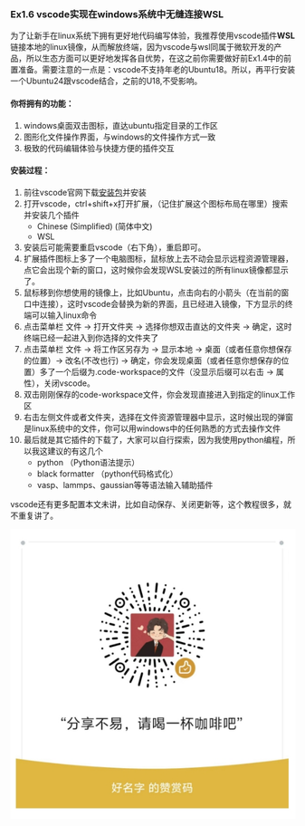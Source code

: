 ### Ex1.6 vscode实现在windows系统中无缝连接WSL



为了让新手在linux系统下拥有更好地代码编写体验，我推荐使用vscode插件**WSL**链接本地的linux镜像，从而解放终端，因为vscode与wsl同属于微软开发的产品，所以生态方面可以更好地发挥各自优势，在这之前你需要做好前Ex1.4中的前置准备。需要注意的一点是：vscode不支持年老的Ubuntu18。所以，再平行安装一个Ubuntu24跟vscode结合，之前的U18,不受影响。


#### 你将拥有的功能：
1. windows桌面双击图标，直达ubuntu指定目录的工作区
2. 图形化文件操作界面，与windows的文件操作方式一致
3. 极致的代码编辑体验与快捷方便的插件交互

#### 安装过程：
1. 前往vscode官网下载[安装包](https://code.visualstudio.com/Download)并安装
2. 打开vscode，ctrl+shift+x打开扩展，（记住扩展这个图标布局在哪里）搜索并安装几个插件
    - Chinese (Simplified) (简体中文)
    - WSL
3. 安装后可能需要重启vscode（右下角），重启即可。
4. 扩展插件图标上多了一个电脑图标，鼠标放上去不动会显示远程资源管理器，点它会出现个新的窗口，这时候你会发现WSL安装过的所有linux镜像都显示了。
5. 鼠标移到你想使用的镜像上，比如Ubuntu，点击向右的小箭头（在当前的窗口中连接），这时vscode会替换为新的界面，且已经进入镜像，下方显示的终端可以输入linux命令
6. 点击菜单栏 文件 -> 打开文件夹 -> 选择你想双击直达的文件夹 -> 确定，这时终端已经一起进入到你选择的文件夹了
7. 点击菜单栏 文件 -> 将工作区另存为 -> 显示本地 -> 桌面（或者任意你想保存的位置）-> 改名(不改也行) -> 确定，你会发现桌面（或者任意你想保存的位置）多了一个后缀为.code-workspace的文件（没显示后缀可以右击 -> 属性），关闭vscode。
8. 双击刚刚保存的code-workspace文件，你会发现直接进入到指定的linux工作区
9. 右击左侧文件或者文件夹，选择在文件资源管理器中显示，这时候出现的弹窗是linux系统中的文件，你可以用windows中的任何熟悉的方式去操作文件
10. 最后就是其它插件的下载了，大家可以自行探索，因为我使用python编程，所以我这建议的有这几个
    - python （Python语法提示）
    - black formatter （python代码格式化）
    - vasp、lammps、gaussian等等语法输入辅助插件

vscode还有更多配置本文未讲，比如自动保存、关闭更新等，这个教程很多，就不重复讲了。

![Tip Code](figs/Tip_Code_Good.png)
